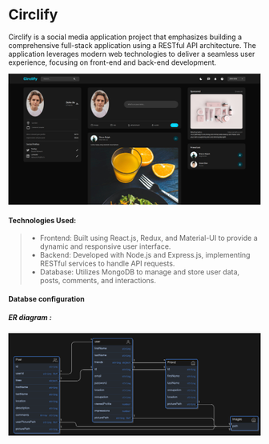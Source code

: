 # Circlify
Circlify is a social media application project that emphasizes building a comprehensive full-stack application using a RESTful API architecture. The application leverages modern web technologies to deliver a seamless user experience, focusing on front-end and back-end development.


![Diagram](https://raw.githubusercontent.com/fazil2915/Circlify/main/server/images/sc1.png)
#### Technologies Used:

>- Frontend: Built using React.js, Redux, and Material-UI to provide a dynamic and responsive user interface.
>- Backend: Developed with Node.js and Express.js, implementing RESTful services to handle API requests.
>- Database: Utilizes MongoDB to manage and store user data, posts, comments, and interactions.


#### Databse configuration 
##### ER diagram :


![Diagram](https://raw.githubusercontent.com/fazil2915/Circlify/main/server/images/diagram.png)

